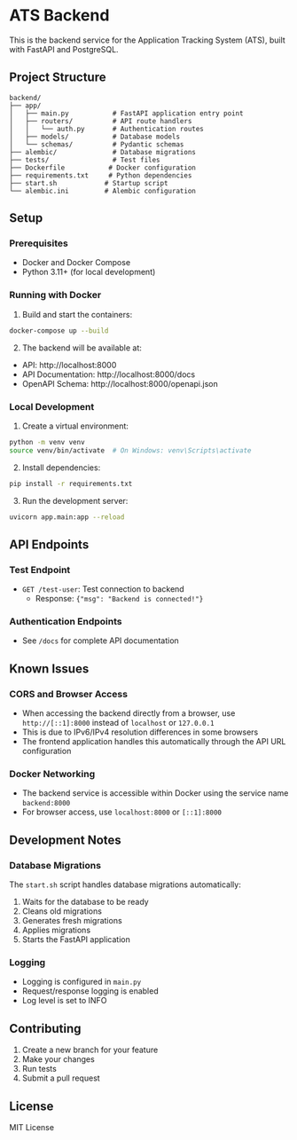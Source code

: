 # ATS Backend

This is the backend service for the Application Tracking System (ATS), built with FastAPI and PostgreSQL.

## Project Structure

```
backend/
├── app/
│   ├── main.py           # FastAPI application entry point
│   ├── routers/          # API route handlers
│   │   └── auth.py       # Authentication routes
│   ├── models/           # Database models
│   └── schemas/          # Pydantic schemas
├── alembic/              # Database migrations
├── tests/                # Test files
├── Dockerfile           # Docker configuration
├── requirements.txt     # Python dependencies
├── start.sh            # Startup script
└── alembic.ini         # Alembic configuration
```

## Setup

### Prerequisites
- Docker and Docker Compose
- Python 3.11+ (for local development)

### Running with Docker

1. Build and start the containers:
```bash
docker-compose up --build
```

2. The backend will be available at:
- API: http://localhost:8000
- API Documentation: http://localhost:8000/docs
- OpenAPI Schema: http://localhost:8000/openapi.json

### Local Development

1. Create a virtual environment:
```bash
python -m venv venv
source venv/bin/activate  # On Windows: venv\Scripts\activate
```

2. Install dependencies:
```bash
pip install -r requirements.txt
```

3. Run the development server:
```bash
uvicorn app.main:app --reload
```

## API Endpoints

### Test Endpoint
- `GET /test-user`: Test connection to backend
  - Response: `{"msg": "Backend is connected!"}`

### Authentication Endpoints
- See `/docs` for complete API documentation

## Known Issues

### CORS and Browser Access
- When accessing the backend directly from a browser, use `http://[::1]:8000` instead of `localhost` or `127.0.0.1`
- This is due to IPv6/IPv4 resolution differences in some browsers
- The frontend application handles this automatically through the API URL configuration

### Docker Networking
- The backend service is accessible within Docker using the service name `backend:8000`
- For browser access, use `localhost:8000` or `[::1]:8000`

## Development Notes

### Database Migrations
The `start.sh` script handles database migrations automatically:
1. Waits for the database to be ready
2. Cleans old migrations
3. Generates fresh migrations
4. Applies migrations
5. Starts the FastAPI application

### Logging
- Logging is configured in `main.py`
- Request/response logging is enabled
- Log level is set to INFO

## Contributing

1. Create a new branch for your feature
2. Make your changes
3. Run tests
4. Submit a pull request

## License

MIT License 